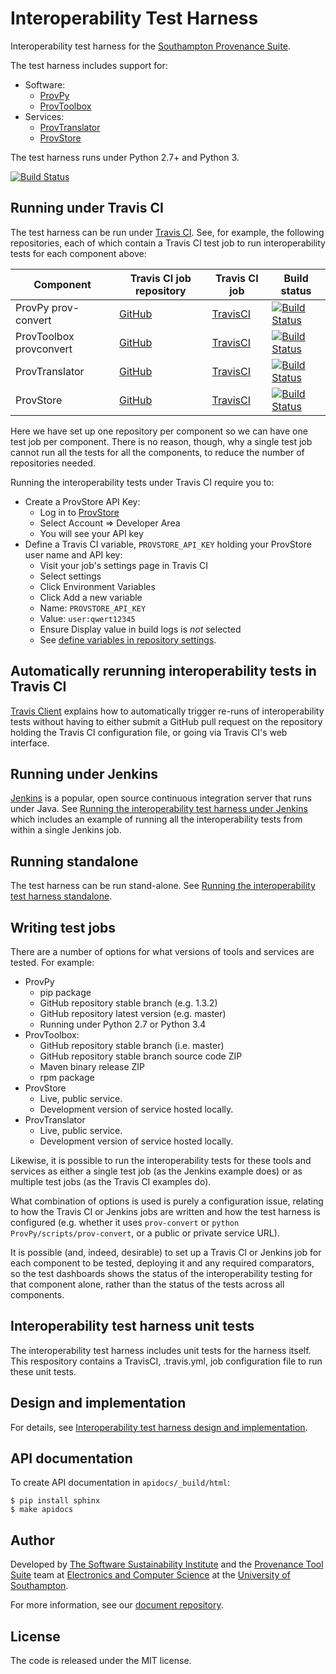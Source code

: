 # Interoperability Test Harness

Interoperability test harness for the [Southampton Provenance Suite](https://provenance.ecs.soton.ac.uk).

The test harness includes support for:

* Software:
  - [ProvPy](https://github.com/trungdong/prov)
  - [ProvToolbox](https://github.com/lucmoreau/ProvToolbox)
* Services:
  - [ProvTranslator](https://provenance.ecs.soton.ac.uk/validator/view/translator.html)
  - [ProvStore](https://provenance.ecs.soton.ac.uk/store/)

The test harness runs under Python 2.7+ and Python 3.

[![Build Status](https://travis-ci.org/prov-suite/interop-test-harness.svg)](https://travis-ci.org/prov-suite/interop-test-harness)

## Running under Travis CI

The test harness can be run under [Travis CI](https://travis-ci.org). See, for example, the following repositories, each of which contain a Travis CI test job to run interoperability tests for each component above:

| Component | Travis CI job repository | Travis CI job | Build status |
| --------- | ------------------------ | ------------- | ------------ |
| ProvPy prov-convert | [GitHub](https://github.com/prov-suite/provpy-interop-job) | [TravisCI](https://travis-ci.org/prov-suite/provpy-interop-job) | [![Build Status](https://travis-ci.org/prov-suite/provpy-interop-job.svg)](https://travis-ci.org/prov-suite/provpy-interop-job) |
| ProvToolbox provconvert | [GitHub](https://github.com/prov-suite/provtoolbox-interop-job) | [TravisCI](https://travis-ci.org/prov-suite/provtoolbox-interop-job) | [![Build Status](https://travis-ci.org/prov-suite/provtoolbox-interop-job.svg)](https://travis-ci.org/prov-suite/provtoolbox-interop-job) |
| ProvTranslator | [GitHub](https://github.com/prov-suite/provtranslator-interop-job) | [TravisCI](https://travis-ci.org/prov-suite/provtranslator-interop-job) | [![Build Status](https://travis-ci.org/prov-suite/provtranslator-interop-job.svg)](https://travis-ci.org/prov-suite/provtranslator-interop-job) |
| ProvStore | [GitHub](https://github.com/prov-suite/provstore-interop-job) | [TravisCI](https://travis-ci.org/prov-suite/provstore-interop-job) | [![Build Status](https://travis-ci.org/prov-suite/provstore-interop-job.svg)](https://travis-ci.org/prov-suite/provstore-interop-job) |

Here we have set up one repository per component so we can have one test job per component. There is no reason, though, why a single test job cannot run all the tests for all the components, to reduce the number of repositories needed.

Running the interoperability tests under Travis CI require you to:

* Create a ProvStore API Key:
  - Log in to [ProvStore](https://provenance.ecs.soton.ac.uk/store)
  - Select Account => Developer Area
  - You will see your API key
* Define a Travis CI variable, `PROVSTORE_API_KEY` holding your ProvStore user name and API key:
  - Visit your job's settings page in Travis CI
  - Select settings
  - Click Environment Variables
  - Click Add a new variable
  - Name: `PROVSTORE_API_KEY`
  - Value: `user:qwert12345`
  - Ensure Display value in build logs is *not* selected
  - See [define variables in repository settings](http://docs.travis-ci.com/user/environment-variables/#Defining-Variables-in-Repository-Settings).

## Automatically rerunning interoperability tests in Travis CI

[Travis Client](./docs/TravisClient.md) explains how to automatically trigger re-runs of interoperability tests without having to either submit a GitHub pull request on the repository holding the Travis CI configuration file, or going via Travis CI's web interface.

## Running under Jenkins

[Jenkins](https://jenkins-ci.org) is a popular, open source continuous integration server that runs under Java. See [Running the interoperability test harness under Jenkins](./docs/Jenkins.md) which includes an example of running all the interoperability tests from within a single Jenkins job.

## Running standalone

The test harness can be run stand-alone. See [Running the interoperability test harness standalone](./docs/Standalone.md).

## Writing test jobs

There are a number of options for what versions of tools and services are tested. For example:

* ProvPy
  - pip package
  - GitHub repository stable branch (e.g. 1.3.2)
  - GitHub repository latest version (e.g. master)
  - Running under Python 2.7 or Python 3.4
* ProvToolbox:
  - GitHub repository stable branch (i.e. master)
  - GitHub repository stable branch source code ZIP
  - Maven binary release ZIP
  - rpm package
* ProvStore
  - Live, public service.
  - Development version of service hosted locally.
* ProvTranslator
  - Live, public service.
  - Development version of service hosted locally.

Likewise, it is possible to run the interoperability tests for these tools and services as either a single test job (as the Jenkins example does) or as multiple test jobs (as the Travis CI examples do).

What combination of options is used is purely a configuration issue, relating to how the Travis CI or Jenkins jobs are written and how the test harness is configured (e.g. whether it uses `prov-convert` or `python ProvPy/scripts/prov-convert`, or a public or private service URL).

It is possible (and, indeed, desirable) to set up a Travis CI or Jenkins job for each component to be tested, deploying it and any required comparators, so the test dashboards shows the status of the interoperability testing for that component alone, rather than the status of the tests across all components. 

## Interoperability test harness unit tests

The interoperability test harness includes unit tests for the harness itself. This respository contains a TravisCI, .travis.yml, job configuration file to run these unit tests.

## Design and implementation

For details, see [Interoperability test harness design and implementation](./docs/Design.md).

## API documentation

To create API documentation in `apidocs/_build/html`:

```
$ pip install sphinx
$ make apidocs
```

## Author

Developed by [The Software Sustainability Institute](http://www.software.ac.uk>) and the [Provenance Tool Suite](http://provenance.ecs.soton.ac.uk/) team at [Electronics and Computer Science](http://www.ecs.soton.ac.uk) at the [University of Southampton](http://www.soton.ac.uk).

For more information, see our [document repository](https://github.com/prov-suite/ssi-consultancy/).

## License

The code is released under the MIT license.
